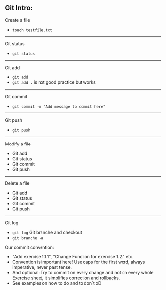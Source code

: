 ## Git Intro:

Create a file
- `touch testfile.txt`

---

Git status
- `git status`

---

Git add
- `git add`
- `git add .` is not good practice but works

---

Git commit
- `git commit -m "Add message to commit here"`

---

Git push
- `git push`

---

Modify a file
- Git add
- Git status
- Git commit
- Git push

---

Delete a file
- Git add
- Git status
- Git commit
- Git push

---

Git log
- `git log`
Git branche and checkout
- `git branche -a`

Our commit convention:
- "Add exercise 1.1.1", "Change Function for exercise 1.2." etc.
- Convention is important here! Use caps for the first word, always imperative, never past tense.
- And optional: Try to commit on every change and not on every whole Exercise sheet, it simplifies correction and rollbacks.
- See examples on how to do and to don`t xD

